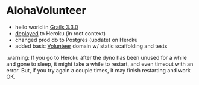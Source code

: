 # AlohaVolunteer

* hello world in [Grails 3.3.0](http://docs.grails.org/3.3.0/guide/gettingStarted.html)
* [deployed](https://www.alohavolunteer.org/) to Heroku (in root context)
* changed prod db to Postgres (update) on Heroku
* added basic [Volunteer](https://www.alohavolunteer.org/volunteer) domain w/ static scaffolding and tests

<div class="alert alert-warning">
:warning:
If you go to Heroku after the dyno has been unused for a while and gone to sleep,
it might take a while to restart, and even timeout with an error.
But, if you try again a couple times, it may finish restarting and work OK.
</div>
